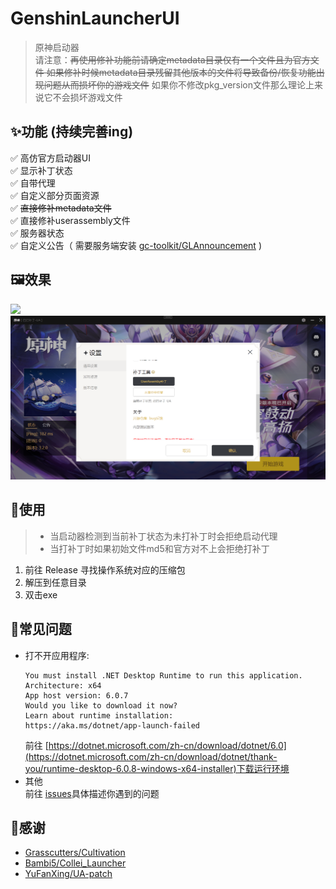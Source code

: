 # GenshinLauncherUI
> 原神启动器  
请注意：~~再使用修补功能前请确定metadata目录仅有一个文件且为官方文件
如果修补时候metadata目录残留其他版本的文件将导致备份/恢复功能出现问题从而损坏你的游戏文件~~
如果你不修改pkg_version文件那么理论上来说它不会损坏游戏文件

## ✨功能 (持续完善ing)

✅ 高仿官方启动器UI  
✅ 显示补丁状态  
✅ 自带代理  
✅ 自定义部分页面资源  
✅ ~~直接修补metadata文件~~  
✅ 直接修补userassembly文件  
✅ 服务器状态  
✅ 自定义公告（ 需要服务端安装 [gc-toolkit/GLAnnouncement](https://github.com/gc-toolkit/GLAnnouncement) )

## 🖼️效果
![](Preview/main.png)
![](Preview/setting.png)

## 🎁使用
> + 当启动器检测到当前补丁状态为未打补丁时会拒绝启动代理
> + 当打补丁时如果初始文件md5和官方对不上会拒绝打补丁
1. 前往 Release 寻找操作系统对应的压缩包
2. 解压到任意目录
3. 双击exe

## 🐛常见问题
+ 打不开应用程序:
	```
	You must install .NET Desktop Runtime to run this application.
	Architecture: x64
	App host version: 6.0.7
	Would you like to download it now?
	Learn about runtime installation:
	https://aka.ms/dotnet/app-launch-failed
	```
	前往 [https://dotnet.microsoft.com/zh-cn/download/dotnet/6.0](https://dotnet.microsoft.com/zh-cn/download/dotnet/thank-you/runtime-desktop-6.0.8-windows-x64-installer)下载运行环境
+ 其他  
	前往 [issues](https://github.com/gc-toolkit/GenshinLauncher/issues)具体描述你遇到的问题

## 🙇‍感谢
+ [Grasscutters/Cultivation](https://github.com/Grasscutters/Cultivation)
+ [Bambi5/Collei_Launcher](https://github.com/Bambi5/Collei_Launcher)
+ [YuFanXing/UA-patch](https://github.com/YuFanXing/UA-patch)
